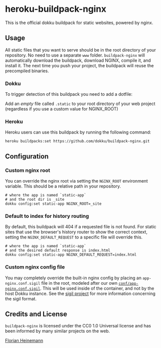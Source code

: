 # heroku-buildpack-nginx

This is the official dokku buildpack for static websites, powered by nginx.

## Usage

All static files that you want to serve should be in the root directory of your repository. No need to use a separate `www` folder. `buildpack-nginx` will automatically download the buildpack, download NGINX, compile it, and install it. The next time you push your project, the buildpack will reuse the precompiled binaries.

### Dokku

To trigger detection of this buildpack you need to add a dotfile:

Add an *empty* file called `.static` to your root directory of your web project (regardless if you use a custom value for NGINX_ROOT)

### Heroku

Heroku users can use this buildpack by running the following command:

```
heroku buildpacks:set https://github.com/dokku/buildpack-nginx.git
```

## Configuration

### Custom nginx root

You can override the nginx root via setting the `NGINX_ROOT` environment variable. This should be a relative path in your repository.

```shell
# where the app is named `static-app`
# and the root dir is _site
dokku config:set static-app NGINX_ROOT=_site
````

### Default to index for history routing

By default, this buildpack will 404 if a requested file is not found. For static sites that use the browser's history router to show the correct context, setting the `NGINX_DEFAULT_REQUEST` to a specific file will override this.

```shell
# where the app is named `static-app`
# and the desired default response is index.html
dokku config:set static-app NGINX_DEFAULT_REQUEST=index.html
```

### Custom nginx config file

You may completely override the built-in nginx config by placing an `app-nginx.conf.sigil` file in the root, modeled after our own [`conf/app-nginx.conf.sigil`](https://github.com/dokku/buildpack-nginx/blob/master/conf/app-nginx.conf.sigil). This will be used inside of the container, and not by the host Dokku instance. See the [sigil project](https://github.com/gliderlabs/sigil) for more information concerning the sigil format.

## Credits and License

`buildpack-nginx` is licensed under the CC0 1.0 Universal license and has been informed by many similar projects on the web.

[Florian Heinemann](http://twitter.com/TheSumOfAll/)
